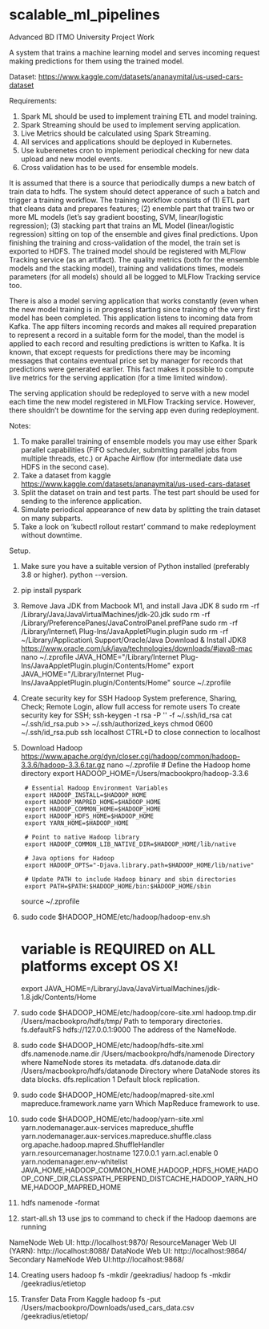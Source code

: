 # scalable_ml_pipelines
Advanced BD ITMO University Project Work

A system that trains a machine learning model and serves incoming request making predictions for them using the trained model.

Dataset: https://www.kaggle.com/datasets/ananaymital/us-used-cars-dataset

Requirements:

1. Spark ML should be used to implement training ETL and model training.
2. Spark Streaming should be used to implement serving application.
3. Live Metrics should be calculated using Spark Streaming.
4. All services and applications should be deployed in Kubernetes.
5. Use kuberenetes cron to implement periodical checking for new data upload and new model events.
6. Cross validation has to be used for ensemble models.

It is assumed that there is a source that periodically dumps a new batch of train data to hdfs. The system should detect apperance of such a batch and trigger a training workflow. The training workflow consists of (1) ETL part that cleans data and prepares features; (2) enemble part that trains two or more ML models (let’s say gradient boosting, SVM, linear/logistic regression); (3) stacking part that trains an ML Model (linear/logistic regression) sitting on top of the ensemble and gives final predictions. Upon finishing the training and cross-validation of the model, the train set is exported to HDFS. The trained model should be registered with MLFlow Tracking service (as an artifact). The quality metrics (both for the ensemble models and the stacking model), training and validations times, models parameters (for all models) should all be logged to MLFlow Tracking service too.

There is also a model serving application that works constantly (even when the new model training is in progress) starting since training of the very first model has been completed. This application listens to incoming data from Kafka. The app filters incoming records and makes all required preparation to represent a record in a suitable form for the model, than the model is applied to each record and resulting predictions is written to Kafka. It is known, that except requests for predictions there may be incoming messages that contains eventual price set by manager for records that predictions were generated earlier. This fact makes it possible to compute live metrics for the serving application (for a time limited window).

The serving application should be redeployed to serve with a new model each time the new model registered in MLFlow Tracking service. However, there shouldn’t be downtime for the serving app even during redeployment.

Notes:

1. To make parallel training of ensemble models you may use either Spark parallel capabilities (FIFO scheduler, submitting parallel jobs from multiple threads, etc.) or Apache Airflow (for intermediate data use HDFS in the second case).
2. Take a dataset from kaggle https://www.kaggle.com/datasets/ananaymital/us-used-cars-dataset
3. Split the dataset on train and test parts. The test part should be used for sending to the inference application.
4. Simulate periodical appearance of new data by splitting the train dataset on many subparts.
5. Take a look on ‘kubectl rollout restart’ command to make redeployment without downtime.


Setup.

1. Make sure you have a suitable version of Python installed (preferably 3.8 or higher). python --version.
2. pip install pyspark
3. Remove Java JDK from Macbook M1, and install Java JDK 8
    sudo rm -rf /Library/Java/JavaVirtualMachines/jdk-20.jdk
    sudo rm -rf /Library/PreferencePanes/JavaControlPanel.prefPane
    sudo rm -rf /Library/Internet\ Plug-Ins/JavaAppletPlugin.plugin
    sudo rm -rf ~/Library/Application\ Support/Oracle/Java
    Download & Install JDK8 https://www.oracle.com/uk/java/technologies/downloads/#java8-mac
    nano ~/.zprofile
    JAVA_HOME="/Library/Internet Plug-Ins/JavaAppletPlugin.plugin/Contents/Home"
    export JAVA_HOME="/Library/Internet Plug-Ins/JavaAppletPlugin.plugin/Contents/Home"
    source ~/.zprofile
4. Create security key for SSH Hadoop
    System preference, Sharing, Check; Remote Login, allow full access for remote users
    To create security key for SSH; 
        ssh-keygen -t rsa -P '' -f ~/.ssh/id_rsa
        cat ~/.ssh/id_rsa.pub >> ~/.ssh/authorized_keys
        chmod 0600 ~/.ssh/id_rsa.pub
        ssh localhost
        CTRL+D to close connection to localhost
5. Download Hadoop
    https://www.apache.org/dyn/closer.cgi/hadoop/common/hadoop-3.3.6/hadoop-3.3.6.tar.gz
    nano ~/.zprofile
        # Define the Hadoop home directory
        export HADOOP_HOME=/Users/macbookpro/hadoop-3.3.6

        # Essential Hadoop Environment Variables
        export HADOOP_INSTALL=$HADOOP_HOME
        export HADOOP_MAPRED_HOME=$HADOOP_HOME
        export HADOOP_COMMON_HOME=$HADOOP_HOME
        export HADOOP_HDFS_HOME=$HADOOP_HOME
        export YARN_HOME=$HADOOP_HOME

        # Point to native Hadoop library
        export HADOOP_COMMON_LIB_NATIVE_DIR=$HADOOP_HOME/lib/native

        # Java options for Hadoop
        export HADOOP_OPTS="-Djava.library.path=$HADOOP_HOME/lib/native"

        # Update PATH to include Hadoop binary and sbin directories
        export PATH=$PATH:$HADOOP_HOME/bin:$HADOOP_HOME/sbin
    source ~/.zprofile

6. sudo code $HADOOP_HOME/etc/hadoop/hadoop-env.sh
    # variable is REQUIRED on ALL platforms except OS X!
    export JAVA_HOME=/Library/Java/JavaVirtualMachines/jdk-1.8.jdk/Contents/Home

7. sudo code $HADOOP_HOME/etc/hadoop/core-site.xml
    <configuration>
        <property>
            <name>hadoop.tmp.dir</name>
            <value>/Users/macbookpro/hdfs/tmp/</value>
            <description>Path to temporary directories.</description>
        </property>
        <property>
            <name>fs.defaultFS</name>
            <value>hdfs://127.0.0.1:9000</value>
            <description>The address of the NameNode.</description>
        </property>
    </configuration>

8. sudo code $HADOOP_HOME/etc/hadoop/hdfs-site.xml 
    <configuration>
        <property>
            <name>dfs.namenode.name.dir</name>
            <value>/Users/macbookpro/hdfs/namenode</value>
            <description>Directory where NameNode stores its metadata.</description>
        </property>
        <property>
            <name>dfs.datanode.data.dir</name>
            <value>/Users/macbookpro/hdfs/datanode</value>
            <description>Directory where DataNode stores its data blocks.</description>
        </property>
        <property>
            <name>dfs.replication</name>
            <value>1</value>
            <description>Default block replication.</description>
        </property>
    </configuration>

9. sudo code $HADOOP_HOME/etc/hadoop/mapred-site.xml
    <configuration> 
    <property> 
        <name>mapreduce.framework.name</name> 
        <value>yarn</value> 
        <description>Which MapReduce framework to use.</description>
    </property> 
    </configuration>

10. sudo code $HADOOP_HOME/etc/hadoop/yarn-site.xml
    <configuration>
        <property>
            <name>yarn.nodemanager.aux-services</name>
            <value>mapreduce_shuffle</value>
        </property>
        <property>
            <name>yarn.nodemanager.aux-services.mapreduce.shuffle.class</name>
            <value>org.apache.hadoop.mapred.ShuffleHandler</value>
        </property>
        <property>
            <name>yarn.resourcemanager.hostname</name>
            <value>127.0.0.1</value>
        </property>
        <property>
            <name>yarn.acl.enable</name>
            <value>0</value>
        </property>
        <property>
            <name>yarn.nodemanager.env-whitelist</name>   
            <value>JAVA_HOME,HADOOP_COMMON_HOME,HADOOP_HDFS_HOME,HADOOP_CONF_DIR,CLASSPATH_PERPEND_DISTCACHE,HADOOP_YARN_HOME,HADOOP_MAPRED_HOME</value>
        </property>
    </configuration>
    
11.  hdfs namenode -format

12. start-all.sh
13 use jps to command to check if the Hadoop daemons are running

NameNode Web UI: http://localhost:9870/
ResourceManager Web UI (YARN): http://localhost:8088/
DataNode Web UI: http://localhost:9864/
Secondary NameNode Web UI:http://localhost:9868/

14. Creating users
    hadoop fs -mkdir /geekradius/
    hadoop fs -mkdir /geekradius/etietop

15. Transfer Data From Kaggle
    hadoop fs -put /Users/macbookpro/Downloads/used_cars_data.csv /geekradius/etietop/
